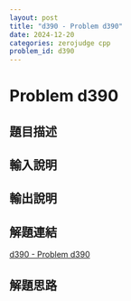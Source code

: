 ```yaml
---
layout: post
title: "d390 - Problem d390"
date: 2024-12-20
categories: zerojudge cpp
problem_id: d390
---
```


# Problem d390

## 題目描述



## 輸入說明



## 輸出說明



## 解題連結

[d390 - Problem d390](https://zerojudge.tw/ShowProblem?problemid=d390)

## 解題思路

